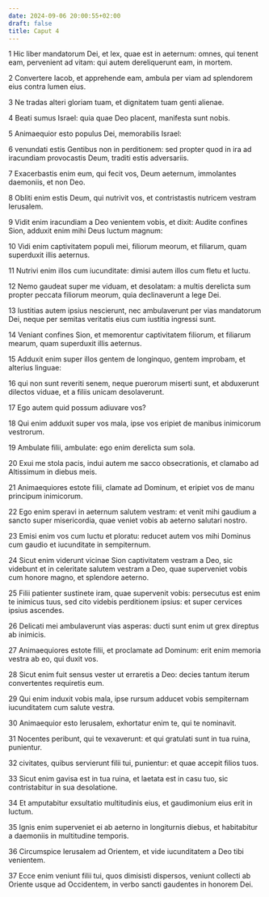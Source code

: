 ```yaml
---
date: 2024-09-06 20:00:55+02:00
draft: false
title: Caput 4
---
```





1 Hic liber mandatorum Dei, et lex, quae est in aeternum: omnes, qui tenent eam, pervenient ad vitam: qui autem dereliquerunt eam, in mortem.

2 Convertere Iacob, et apprehende eam, ambula per viam ad splendorem eius contra lumen eius.

3 Ne tradas alteri gloriam tuam, et dignitatem tuam genti alienae.

4 Beati sumus Israel: quia quae Deo placent, manifesta sunt nobis.

5 Animaequior esto populus Dei, memorabilis Israel:

6 venundati estis Gentibus non in perditionem: sed propter quod in ira ad iracundiam provocastis Deum, traditi estis adversariis.

7 Exacerbastis enim eum, qui fecit vos, Deum aeternum, immolantes daemoniis, et non Deo.

8 Obliti enim estis Deum, qui nutrivit vos, et contristastis nutricem vestram Ierusalem.

9 Vidit enim iracundiam a Deo venientem vobis, et dixit: Audite confines Sion, adduxit enim mihi Deus luctum magnum:

10 Vidi enim captivitatem populi mei, filiorum meorum, et filiarum, quam superduxit illis aeternus.

11 Nutrivi enim illos cum iucunditate: dimisi autem illos cum fletu et luctu.

12 Nemo gaudeat super me viduam, et desolatam: a multis derelicta sum propter peccata filiorum meorum, quia declinaverunt a lege Dei.

13 Iustitias autem ipsius nescierunt, nec ambulaverunt per vias mandatorum Dei, neque per semitas veritatis eius cum iustitia ingressi sunt.

14 Veniant confines Sion, et memorentur captivitatem filiorum, et filiarum mearum, quam superduxit illis aeternus.

15 Adduxit enim super illos gentem de longinquo, gentem improbam, et alterius linguae:

16 qui non sunt reveriti senem, neque puerorum miserti sunt, et abduxerunt dilectos viduae, et a filiis unicam desolaverunt.

17 Ego autem quid possum adiuvare vos?

18 Qui enim adduxit super vos mala, ipse vos eripiet de manibus inimicorum vestrorum.

19 Ambulate filii, ambulate: ego enim derelicta sum sola.

20 Exui me stola pacis, indui autem me sacco obsecrationis, et clamabo ad Altissimum in diebus meis.

21 Animaequiores estote filii, clamate ad Dominum, et eripiet vos de manu principum inimicorum.

22 Ego enim speravi in aeternum salutem vestram: et venit mihi gaudium a sancto super misericordia, quae veniet vobis ab aeterno salutari nostro.

23 Emisi enim vos cum luctu et ploratu: reducet autem vos mihi Dominus cum gaudio et iucunditate in sempiternum.

24 Sicut enim viderunt vicinae Sion captivitatem vestram a Deo, sic videbunt et in celeritate salutem vestram a Deo, quae superveniet vobis cum honore magno, et splendore aeterno.

25 Filii patienter sustinete iram, quae supervenit vobis: persecutus est enim te inimicus tuus, sed cito videbis perditionem ipsius: et super cervices ipsius ascendes.

26 Delicati mei ambulaverunt vias asperas: ducti sunt enim ut grex direptus ab inimicis.

27 Animaequiores estote filii, et proclamate ad Dominum: erit enim memoria vestra ab eo, qui duxit vos.

28 Sicut enim fuit sensus vester ut erraretis a Deo: decies tantum iterum convertentes requiretis eum.

29 Qui enim induxit vobis mala, ipse rursum adducet vobis sempiternam iucunditatem cum salute vestra.

30 Animaequior esto Ierusalem, exhortatur enim te, qui te nominavit.

31 Nocentes peribunt, qui te vexaverunt: et qui gratulati sunt in tua ruina, punientur.

32 civitates, quibus servierunt filii tui, punientur: et quae accepit filios tuos.

33 Sicut enim gavisa est in tua ruina, et laetata est in casu tuo, sic contristabitur in sua desolatione.

34 Et amputabitur exsultatio multitudinis eius, et gaudimonium eius erit in luctum.

35 Ignis enim superveniet ei ab aeterno in longiturnis diebus, et habitabitur a daemoniis in multitudine temporis.

36 Circumspice Ierusalem ad Orientem, et vide iucunditatem a Deo tibi venientem.

37 Ecce enim veniunt filii tui, quos dimisisti dispersos, veniunt collecti ab Oriente usque ad Occidentem, in verbo sancti gaudentes in honorem Dei.

